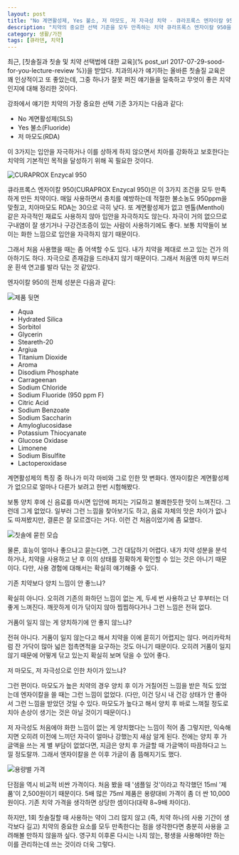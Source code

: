 ```yaml
---
layout: post
title: "No 계면활성제, Yes 불소, 저 마모도, 저 자극성 치약 - 큐라프록스 엔자이칼 950"
description: "치약의 중요한 선택 기준을 모두 만족하는 치약 큐라프록스 엔자이칼 950을 사용해봤다."
category: 생활/가전
tags: [큐라덴, 치약]
---
```


최근, [칫솔질과 칫솔 및 치약 선택법에 대한 교육](% post_url 2017-07-29-sood-for-you-lecture-review %})을 받았다.
치과의사가 얘기하는 올바른 칫솔질 교육은 꽤 인상적이고 또 좋았는데,
그중 하나가 잘못 퍼진 얘기들을 일축하고
무엇이 좋은 치약인지에 대해 정리한 것이다.

강좌에서 얘기한 치약의 가장 중요한 선택 기준 3가지는 다음과 같다:

- No 계면활성제(SLS)
- Yes 불소(Fluoride)
- 저 마모도(RDA)

이 3가지는 입안을 자극하거나 이를 상하게 하지 않으면서
치아를 강화하고 보호한다는
치약의 기본적인 목적을 달성하기 위해 꼭 필요한 것이다.

![CURAPROX Enzycal 950](https://lh3.googleusercontent.com/3d6d9MkU6HMQ6qFNMrERUCJY7V3-RcJ6TV-UbuDEhj9Ht6sCg0Y_UFmqdquZJjUo0Wu-A-DHQDfofg=s640)

큐라프록스 엔자이칼 950(CURAPROX Enzycal 950)은
이 3가지 조건을 모두 만족하게 만든 치약이다.
매일 사용하면서 충치를 예방하는데 적절한 불소농도 950ppm을 맞췄고,
치아마모도 RDA는 30으로 극히 낮다.
또 계면활성제가 없고
멘톨(Menthol) 같은 자극적인 재료도 사용하지 않아 입안을 자극하지도 않는다.
자극이 거의 없으므로 구내염이 잘 생기거나 구강건조증이 있는 사람이 사용하기에도 좋다.
보통 치약들이 보이는 화한 느낌으로 입안을 자극하지 않기 때문이다.

그래서 처음 사용했을 때는 좀 어색할 수도 있다.
내가 치약을 제대로 쓰고 있는 건가 의아하기도 하다.
자극으로 존재감을 드러내지 않기 때문이다.
그래서 처음엔 마치 부드러운 흰색 연고를 발라 닦는 것 같았다.

엔자이칼 950의 전체 성분은 다음과 같다:

![제품 뒷면](https://lh3.googleusercontent.com/N7FLAw9rjnbKtZ8QIpK-GpPwhTTa7WSoSN1D6sMvBn35GjsrwW9xj45c-cSgBFfX6lohEulAnDXMNQ=s640)

- Aqua
- Hydrated Silica
- Sorbitol
- Glycerin
- Steareth-20
- Argiua
- Titanium Dioxide
- Aroma
- Disodium Phosphate
- Carrageenan
- Sodium Chloride
- Sodium Fluoride (950 ppm F)
- Citric Acid
- Sodium Benzoate
- Sodium Saccharin
- Amyloglucosidase
- Potassium Thiocyanate
- Glucose Oxidase
- Limonene
- Sodium Bisulfite
- Lactoperoxidase

계면활성제의 특징 중 하나가 미각 마비와 그로 인한 맛 변화다.
엔자이칼은 계면활성제가 없으므로 얼마나 다른가 보려고 한번 시험해봤다.

보통 양치 후에 신 음료를 마시면 입안에 퍼지는 기묘하고 불쾌한듯한 맛이 느껴진다.
그런데 그게 없었다.
일부러 그런 느낌을 찾아보기도 하고,
음료 자체의 맛은 차이가 없나도 따져봤지만,
결론은 잘 모르겠다는 거다.
이런 건 처음이었기에 좀 묘했다.

![칫솔에 묻힌 모습](https://lh3.googleusercontent.com/h_MJ1wu_d_akngsvipXalK0ovPp9-ayEmlyS8jwqLPHA34SoIf-OKhESo6HM3sOeift92bfJH9kE9g=s640)

물론, 효능이 얼마나 좋으냐고 묻는다면, 그건 대답하기 어렵다.
내가 치약 성분을 분석하거나,
치약을 사용하고 난 후 이의 상태를 정확하게 확인할 수 있는 것은 아니기 때문이다.
다만, 사용 경험에 대해서는 확실히 얘기해줄 수 있다.

기존 치약보다 양치 느낌이 안 좋느냐?

확실히 아니다.
오히려 기존의 화하던 느낌이 없는 게, 두세 번 사용하고 난 후부터는 더 좋게 느껴진다.
깨끗하게 이가 닦이지 않아 찝찝하다거나 그런 느낌은 전혀 없다.

거품이 일지 않는 게 양치하기에 안 좋지 않느냐?

전혀 아니다.
거품이 일지 않는다고 해서 치약을 이에 묻히기 어렵지는 않다.
머리카락처럼 잔 가닥이 많아 넓은 접촉면적을 요구하는 것도 아니기 때문이다.
오히려 거품이 일지 않기 때문에 어떻게 닦고 있는지 확실히 보며 닦을 수 있어 좋다.

저 마모도, 저 자극성으로 인한 차이가 있느냐?

그런 편이다.
마모도가 높은 치약의 경우 양치 후 이가 거칠어진 느낌을 받은 적도 있었는데
엔자이칼을 쓸 때는 그런 느낌이 없었다.
(다만, 이건 당시 내 건강 상태가 안 좋아서 그런 느낌을 받았던 것일 수 있다.
마모도가 높다고 해서 양치 후 바로 느껴질 정도로 치아 손상이 생기는 것은 아닐 것이기 때문이다.)

저 자극성도 처음에야 화한 느낌이 없는 게 양치했다는 느낌이 적어 좀 그렇지만,
익숙해지면 오히려 이전에 느끼던 자극이 얼마나 강했는지 새삼 알게 된다.
전에는 양치 후 가글액을 쓰는 게 별 부담이 없었다면,
지금은 양치 후 가글할 때 가글액이 따끔하다고 느낄 정도랄까.
그래서 엔자이칼을 쓴 이후 가글이 좀 뜸해지기도 했다.

![용량별 가격](https://lh3.googleusercontent.com/-39yuf5bZUSY/WYIlaqsRbLI/AAAAAAAAWFc/AFi3aza6mhwKB7qT23U9Yd9fuc3xPshwACE0YBhgL/s0/curaprox-enzycal-950-5.jpg)

단점을 역시 비교적 비싼 가격이다.
처음 봤을 때 '샘플일 것'이라고 착각했던 15ml '제품'이 2,500원이기 때문이다.
5배 많은 75ml 제품은 용량대비 가격이 좀 더 싼 10,000원이다.
기존 치약 가격을 생각하면 상당한 셈이다(대략 8~9배 차이다).

하지만, 1회 칫솔질할 때 사용하는 약이 그리 많지 않고
(즉, 치약 하나의 사용 기간이 생각보다 길고)
치약의 중요한 요소를 모두 만족한다는 점을 생각한다면
충분히 사용을 고려해볼 만하지 않을까 싶다.
영구치 이후론 다시는 나지 않는,
평생을 사용해야만 하는 이를 관리하는데 쓰는 것이라 더욱 그렇다.
